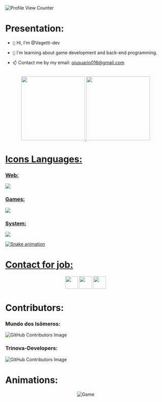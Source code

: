 ![Profile View Counter](https://komarev.com/ghpvc/?username=DevFalconsz)  

<h1>Presentation:</h1>

- `👋` Hi, I'm @Vagetti-dev

- `👀` I'm learning about game development and back-end programming.

- `📫` Contact me by my email: oiusuario016@gmail.com

<br>

<div align="center">
  <a href="https://github.com/DevFalconsz">
  <img height="200px" src="https://github-readme-stats.vercel.app/api?username=DevFalconsz&show_icons=true&theme=dark&include_all_commits=true&count_private=false"/> 
  <img height="200px" src="https://github-readme-stats.vercel.app/api/top-langs/?username=DevFalconsz&layout=compact&langs_count=99&theme=dark"/>
</div>
  
<p></p>
 
<h1>Icons Languages:</h1>

<!--
 <div style="display: inline_block"><br>
   <img align="center" alt="Python" width="40px" src="https://raw.githubusercontent.com/github/explore/master/topics/python/python.png" />
   <img align="center" alt="Rafa-Js" height="30" width="40" src="https://raw.githubusercontent.com/devicons/devicon/master/icons/javascript/javascript-plain.svg">
   <img align="center" alt="Rafa-HTML" height="30" width="40" src="https://raw.githubusercontent.com/devicons/devicon/master/icons/html5/html5-original.svg">
   <img align="center" alt="Rafa-CSS" height="30" width="40" src="https://raw.githubusercontent.com/devicons/devicon/master/icons/css3/css3-original.svg">
   <img align="center" alt="Rafa-Csharp" height="30" width="40" src="https://raw.githubusercontent.com/devicons/devicon/master/icons/csharp/csharp-original.svg">
 </div>
-->
 
<h3>Web:</h3>
<img src="https://skillicons.dev/icons?i=html,css,js,vercel,python" />
<h3>Games:</h3>
<img src="https://skillicons.dev/icons?i=cs,cpp,unity,vscode,blender,discord,github" />
<h3>System:</h3>
<img src="https://skillicons.dev/icons?i=linux,bash,powershell,arduino, " />

![Snake animation](https://github.com/Vagetti-dev/snake-animation/blob/main/Snake%20Animation.svg)
  
<h1>Contact for job:</h1>
<div style="display: inline_block" align="center">
 <a href="https://www.linkedin.com/in/patrick-oliveira-vagetti-4743aa258/"><img src="https://cdn2.iconfinder.com/data/icons/social-media-2285/512/1_Linkedin_unofficial_colored_svg-128.png" width="40"></a>
  <a href="https://www.instagram.com/dpg.gameproduction/"><img src="https://skillicons.dev/icons?i=instagram" width="40"></a>
  <a href="https://www.workana.com/freelancer/c62791f3d300697d0836c99606917000"><img src="https://i.imgur.com/aAGY5OE.png" width="40"></a>
</div>

<h1>Contributors: </h1>
<h3>Mundo dos Isômeros: </h3>

![GitHub Contributors Image](https://contrib.rocks/image?repo=DevFalconsz/Mundo-dos-Isomeros)

<h3>Trinova-Developers: </h3>

![GitHub Contributors Image](https://contrib.rocks/image?repo=DevFalconsz/Trinova-Developers)

<h1>Animations:</h1>
<div align="center">
  <img src="https://64.media.tumblr.com/a9c53176e47b99f3e8bfd22e86d0bbd5/tumblr_inline_pazzcrmIlT1qafrh6_500.gifv" alt="Game">
</div>
